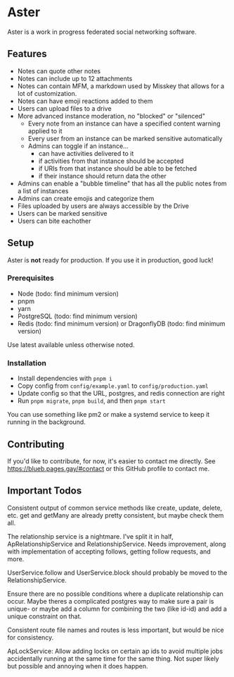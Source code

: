 # Aster

Aster is a work in progress federated social networking software.

## Features

- Notes can quote other notes
- Notes can include up to 12 attachments
- Notes can contain MFM, a markdown used by Misskey that allows for a lot of customization.
- Notes can have emoji reactions added to them
- Users can upload files to a drive
- More advanced instance moderation, no "blocked" or "silenced"
    - Every note from an instance can have a specified content warning applied to it
    - Every user from an instance can be marked sensitive automatically
    - Admins can toggle if an instance...
        - can have activities delivered to it
        - if activities from that instance should be accepted
        - if URIs from that instance should be able to be fetched
        - if their instance should return data the other
- Admins can enable a "bubble timeline" that has all the public notes from a list of instances
- Admins can create emojis and categorize them
- Files uploaded by users are always accessible by the Drive
- Users can be marked sensitive
- Users can bite eachother

## Setup

Aster is **not** ready for production. If you use it in production, good luck!

### Prerequisites

- Node (todo: find minimum version)
- pnpm
- yarn
- PostgreSQL (todo: find minimum version)
- Redis (todo: find minimum version) or DragonflyDB (todo: find minimum version)

Use latest available unless otherwise noted.

### Installation

- Install dependencies with `pnpm i`
- Copy config from `config/example.yaml` to `config/production.yaml`
- Update config so that the URL, postgres, and redis connection are right
- Run `pnpm migrate`, `pnpm build`, and then `pnpm start`

You can use something like pm2 or make a systemd service to keep it running in the background.

## Contributing

If you'd like to contribute, for now, it's easier to contact me directly. See https://blueb.pages.gay/#contact or this GitHub profile to contact me.

## Important Todos

Consistent output of common service methods like create, update, delete, etc. get and getMany are already pretty consistent, but maybe check them all.

The relationship service is a nightmare. I've split it in half, ApRelationshipService and RelationshipService. Needs improvement, along with implementation of accepting follows, getting follow requests, and more.

UserService.follow and UserService.block should probably be moved to the RelationshipService.

Ensure there are no possible conditions where a duplicate relationship can occur. Maybe theres a complicated postgres way to make sure a pair is unique- or maybe add a column for combining the two (like id-id) and add a unique constraint on that.

Consistent route file names and routes is less important, but would be nice for consistency.

ApLockService: Allow adding locks on certain ap ids to avoid multiple jobs accidentally running at the same time for the same thing. Not super likely but possible and annoying when it does happen.
